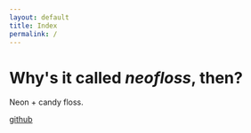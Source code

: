 ```yaml
---
layout: default
title: Index
permalink: /
---
```


# Why's it called _neofloss_, then?

Neon + candy floss.

[github](https://github.com/radiolevity/neofloss)